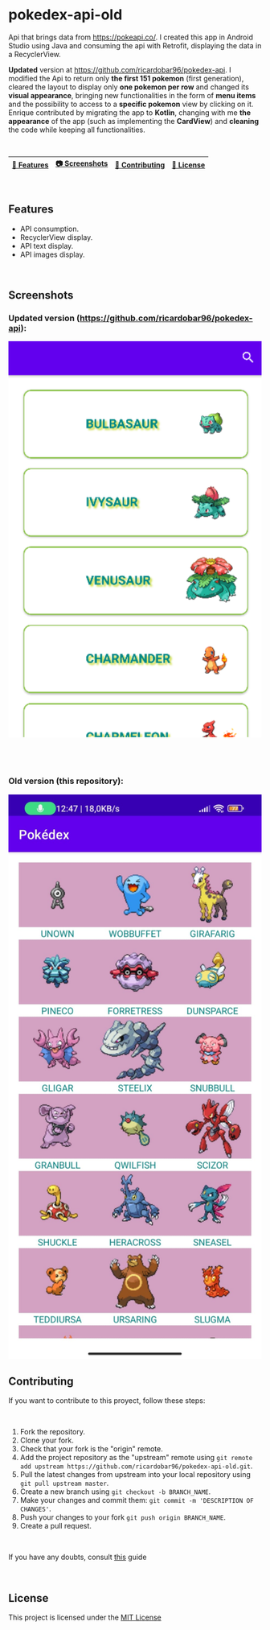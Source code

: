 # pokedex-api-old

Api that brings data from https://pokeapi.co/. I created this app in Android Studio using Java and consuming the api with Retrofit, displaying the data in a RecyclerView.

**Updated** version at https://github.com/ricardobar96/pokedex-api. I modified the Api to return only **the first 151 pokemon** (first generation), cleared the layout to display only **one pokemon per row** and changed its **visual appearance**, bringing new functionalities in the form of **menu items** and the possibility to access to a **specific pokemon** view by clicking on it. Enrique contributed by migrating the app to **Kotlin**,  changing with me **the appearance** of the app (such as implementing the **CardView**) and **cleaning** the code while keeping all functionalities.

<br>

| [📓 Features](#features) | [📷 Screenshots](#screenshots) | [🤝 Contributing](#contributing) | [🔖 License](#license) |
|  -------- | -------- | ----------- | ----------- |

<br>

## Features

- API consumption.
- RecyclerView display.
- API text display.
- API images display.

</br>

## Screenshots

### Updated version (https://github.com/ricardobar96/pokedex-api):

<img src="pokedex-new.png" width="700"/>

</br>
</br>
</br>
</br>

### Old version (this repository):

<img src="pokedex-old.jpg" width="700"/>

<br>

## Contributing
If you want to contribute to this proyect, follow these steps:

<br>

1. Fork the repository.
3. Clone your fork.
4. Check that your fork is the "origin" remote.
5. Add the project repository as the "upstream" remote using `git remote add upstream https://github.com/ricardobar96/pokedex-api-old.git`.
6. Pull the latest changes from upstream into your local repository using `git pull upstream master`.
7. Create a new branch using `git checkout -b BRANCH_NAME`.
8. Make your changes and commit them: `git commit -m 'DESCRIPTION OF CHANGES'`.
9. Push your changes to your fork `git push origin BRANCH_NAME`.
10. Create a pull request.
 
<br>

If you have any doubts, consult [this](https://www.dataschool.io/how-to-contribute-on-github/) guide

<br>

## License
This project is licensed under the [MIT License](LICENSE)
